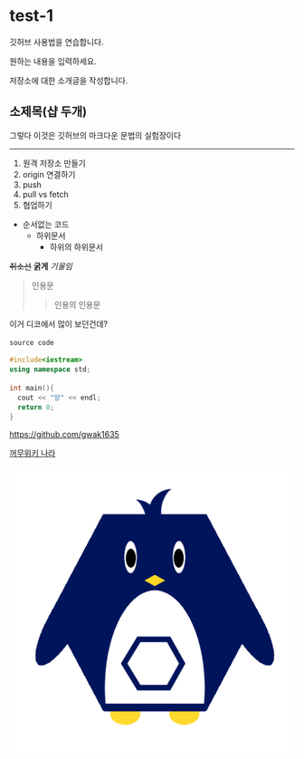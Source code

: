 # test-1
깃허브 사용법을 연습합니다.

원하는 내용을 입력하세요.

저장소에 대한 소개글을 작성합니다.

## 소제목(샵 두개)

그렇다 이것은 깃허브의 마크다운 문법의 실험장이다

---

1. 원격 저장소 만들기
2. origin 연결하기
3. push
4. pull vs fetch
5. 협업하기

- 순서없는 코드
    - 하위문서
        - 하위의 하위문서

~~취소선~~ **굵게** *기울임*
> 인용문
>> 인용의 인용문

이거 디코에서 많이 보던건데?

`source code`

```cpp
#include<iostream>
using namespace std;

int main(){
  cout << "앙" << endl;
  return 0;
}
```

<https://github.com/gwak1635>

[꺼무위키 나라](http://namu.wiki)

![귀여운 육각펭귄](./images/육각펭귄.png)
